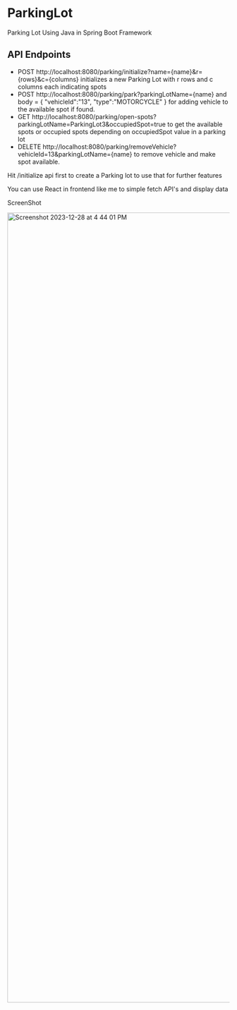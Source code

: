 # ParkingLot
Parking Lot Using Java in Spring Boot Framework

## API Endpoints

* POST http://localhost:8080/parking/initialize?name={name}&r={rows}&c={columns} initializes a new Parking Lot with r rows and c columns each indicating spots
* POST http://localhost:8080/parking/park?parkingLotName={name} and body = {
    "vehicleId":"13",
    "type":"MOTORCYCLE"
} for adding vehicle to the available spot if found.
* GET http://localhost:8080/parking/open-spots?parkingLotName=ParkingLot3&occupiedSpot=true to get the available spots or occupied spots depending on occupiedSpot value in a parking lot
* DELETE http://localhost:8080/parking/removeVehicle?vehicleId=13&parkingLotName={name} to remove vehicle and make spot available.

Hit /initialize api first to create a Parking lot to use that for further features

You can use React in frontend like me to simple fetch API's and display data

ScreenShot

<img width="1792" alt="Screenshot 2023-12-28 at 4 44 01 PM" src="https://github.com/himansh18131018/ParkingLot/assets/60508244/357a5123-cadd-4899-9990-94dac2bec6fe">

